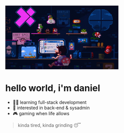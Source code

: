 <p align="left">
  <img src="mario-pixel-art.gif" alt="Welcome Banner" height="200" />
</p>

# hello world, i'm daniel

- 🧑‍💻 learning full-stack development
- 👀 interested in back-end & sysadmin
- 🎮 gaming when life allows

> kinda tired, kinda grinding 😴
